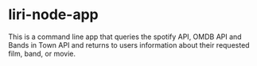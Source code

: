 # liri-node-app

This is a command line app that queries the spotify API, OMDB API and Bands in Town API and returns to users information about their requested film, band, or movie.
